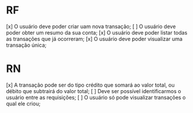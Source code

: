 # RF 

[x] O usuário deve poder criar uam nova transação;
[ ] O usuário deve poder obter um resumo da sua conta;
[x] O usuário deve poder listar todas as transações que já ocorreram;
[x] O usuário deve poder visualizar uma transação única;

# RN

[x] A transação pode ser do tipo crédito que somará ao valor total, ou débito que subtrairá do valor total;
[ ] Deve ser possível identificarmos o usuário entre as requisições;
[ ] O usuário só pode visualizar transações o qual ele criou;
